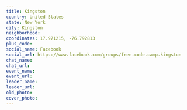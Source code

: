 ```yaml
---
title: Kingston
country: United States
state: New York
city: Kingston
neighborhood: 
coordinates: 17.971215, -76.792813
plus_code:
social_name: Facebook
social_url: https://www.facebook.com/groups/free.code.camp.kingston
chat_name:
chat_url:
event_name:
event_url:
leader_name:
leader_url:
old_photo: 
cover_photo:
---
```

